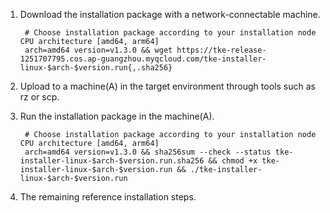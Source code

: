 1. Download the installation package with a network-connectable machine.

        # Choose installation package according to your installation node CPU architecture [amd64, arm64]
        arch=amd64 version=v1.3.0 && wget https://tke-release-1251707795.cos.ap-guangzhou.myqcloud.com/tke-installer-linux-$arch-$version.run{,.sha256}

2. Upload to a machine(A) in the target environment through tools such as rz or scp.
3. Run the installation package in the machine(A).

        # Choose installation package according to your installation node CPU architecture [amd64, arm64]
        arch=amd64 version=v1.3.0 && sha256sum --check --status tke-installer-linux-$arch-$version.run.sha256 && chmod +x tke-installer-linux-$arch-$version.run && ./tke-installer-linux-$arch-$version.run

4. The remaining reference installation steps.